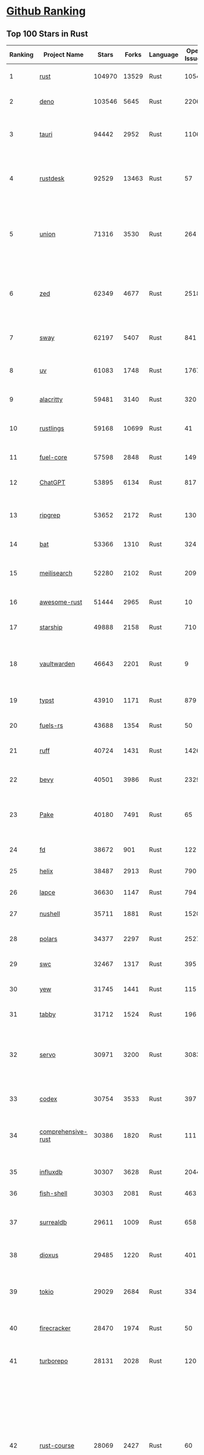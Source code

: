 [Github Ranking](../README.md)
==========

## Top 100 Stars in Rust

| Ranking | Project Name | Stars | Forks | Language | Open Issues | Description | Last Commit |
| ------- | ------------ | ----- | ----- | -------- | ----------- | ----------- | ----------- |
| 1 | [rust](https://github.com/rust-lang/rust) | 104970 | 13529 | Rust | 10545 | Empowering everyone to build reliable and efficient software. | 2025-07-11T18:38:18Z |
| 2 | [deno](https://github.com/denoland/deno) | 103546 | 5645 | Rust | 2206 | A modern runtime for JavaScript and TypeScript. | 2025-07-11T18:29:15Z |
| 3 | [tauri](https://github.com/tauri-apps/tauri) | 94442 | 2952 | Rust | 1106 | Build smaller, faster, and more secure desktop and mobile applications with a web frontend. | 2025-07-11T13:57:20Z |
| 4 | [rustdesk](https://github.com/rustdesk/rustdesk) | 92529 | 13463 | Rust | 57 | An open-source remote desktop application designed for self-hosting, as an alternative to TeamViewer. | 2025-07-11T14:33:53Z |
| 5 | [union](https://github.com/unionlabs/union) | 71316 | 3530 | Rust | 264 | The trust-minimized, zero-knowledge bridging protocol, designed for censorship resistance, extremely high security, and usage in decentralized finance. | 2025-07-11T18:32:18Z |
| 6 | [zed](https://github.com/zed-industries/zed) | 62349 | 4677 | Rust | 2518 | Code at the speed of thought – Zed is a high-performance, multiplayer code editor from the creators of Atom and Tree-sitter. | 2025-07-11T19:02:42Z |
| 7 | [sway](https://github.com/FuelLabs/sway) | 62197 | 5407 | Rust | 841 | 🌴 Empowering everyone to build reliable and efficient smart contracts. | 2025-07-11T12:50:04Z |
| 8 | [uv](https://github.com/astral-sh/uv) | 61083 | 1748 | Rust | 1767 | An extremely fast Python package and project manager, written in Rust. | 2025-07-11T18:59:49Z |
| 9 | [alacritty](https://github.com/alacritty/alacritty) | 59481 | 3140 | Rust | 320 | A cross-platform, OpenGL terminal emulator. | 2025-07-07T21:44:56Z |
| 10 | [rustlings](https://github.com/rust-lang/rustlings) | 59168 | 10699 | Rust | 41 | :crab: Small exercises to get you used to reading and writing Rust code! | 2025-07-04T21:36:04Z |
| 11 | [fuel-core](https://github.com/FuelLabs/fuel-core) | 57598 | 2848 | Rust | 149 | Rust full node implementation of the Fuel v2 protocol. | 2025-07-11T17:53:03Z |
| 12 | [ChatGPT](https://github.com/lencx/ChatGPT) | 53895 | 6134 | Rust | 817 | 🔮 ChatGPT Desktop Application (Mac, Windows and Linux) | 2024-08-29T17:58:11Z |
| 13 | [ripgrep](https://github.com/BurntSushi/ripgrep) | 53652 | 2172 | Rust | 130 | ripgrep recursively searches directories for a regex pattern while respecting your gitignore | 2025-07-04T14:15:17Z |
| 14 | [bat](https://github.com/sharkdp/bat) | 53366 | 1310 | Rust | 324 | A cat(1) clone with wings. | 2025-07-11T17:41:39Z |
| 15 | [meilisearch](https://github.com/meilisearch/meilisearch) | 52280 | 2102 | Rust | 209 | A lightning-fast search engine API bringing AI-powered hybrid search to your sites and applications. | 2025-07-11T10:27:23Z |
| 16 | [awesome-rust](https://github.com/rust-unofficial/awesome-rust) | 51444 | 2965 | Rust | 10 | A curated list of Rust code and resources. | 2025-07-05T21:22:00Z |
| 17 | [starship](https://github.com/starship/starship) | 49888 | 2158 | Rust | 710 | ☄🌌️  The minimal, blazing-fast, and infinitely customizable prompt for any shell! | 2025-07-11T18:39:17Z |
| 18 | [vaultwarden](https://github.com/dani-garcia/vaultwarden) | 46643 | 2201 | Rust | 9 | Unofficial Bitwarden compatible server written in Rust, formerly known as bitwarden_rs | 2025-07-10T11:52:52Z |
| 19 | [typst](https://github.com/typst/typst) | 43910 | 1171 | Rust | 879 | A new markup-based typesetting system that is powerful and easy to learn. | 2025-07-11T08:09:15Z |
| 20 | [fuels-rs](https://github.com/FuelLabs/fuels-rs) | 43688 | 1354 | Rust | 50 | Fuel Network Rust SDK | 2025-07-01T14:31:55Z |
| 21 | [ruff](https://github.com/astral-sh/ruff) | 40724 | 1431 | Rust | 1426 | An extremely fast Python linter and code formatter, written in Rust. | 2025-07-11T18:30:46Z |
| 22 | [bevy](https://github.com/bevyengine/bevy) | 40501 | 3986 | Rust | 2329 | A refreshingly simple data-driven game engine built in Rust | 2025-07-11T12:38:55Z |
| 23 | [Pake](https://github.com/tw93/Pake) | 40180 | 7491 | Rust | 65 | 🤱🏻 Turn any webpage into a desktop app with Rust.  🤱🏻 利用 Rust 轻松构建轻量级多端桌面应用 | 2025-03-25T12:35:16Z |
| 24 | [fd](https://github.com/sharkdp/fd) | 38672 | 901 | Rust | 122 | A simple, fast and user-friendly alternative to 'find' | 2025-07-10T06:08:17Z |
| 25 | [helix](https://github.com/helix-editor/helix) | 38487 | 2913 | Rust | 790 | A post-modern modal text editor. | 2025-07-11T16:20:34Z |
| 26 | [lapce](https://github.com/lapce/lapce) | 36630 | 1147 | Rust | 794 | Lightning-fast and Powerful Code Editor written in Rust | 2025-07-11T00:46:55Z |
| 27 | [nushell](https://github.com/nushell/nushell) | 35711 | 1881 | Rust | 1520 | A new type of shell | 2025-07-11T17:14:02Z |
| 28 | [polars](https://github.com/pola-rs/polars) | 34377 | 2297 | Rust | 2527 | Dataframes powered by a multithreaded, vectorized query engine, written in Rust | 2025-07-11T13:04:08Z |
| 29 | [swc](https://github.com/swc-project/swc) | 32467 | 1317 | Rust | 395 | Rust-based platform for the Web | 2025-07-11T17:50:36Z |
| 30 | [yew](https://github.com/yewstack/yew) | 31745 | 1441 | Rust | 115 | Rust / Wasm framework for creating reliable and efficient web applications | 2025-07-11T03:39:42Z |
| 31 | [tabby](https://github.com/TabbyML/tabby) | 31712 | 1524 | Rust | 196 | Self-hosted AI coding assistant | 2025-07-11T05:49:20Z |
| 32 | [servo](https://github.com/servo/servo) | 30971 | 3200 | Rust | 3083 | Servo aims to empower developers with a lightweight, high-performance alternative for embedding web technologies in applications. | 2025-07-11T18:40:06Z |
| 33 | [codex](https://github.com/openai/codex) | 30754 | 3533 | Rust | 397 | Lightweight coding agent that runs in your terminal | 2025-07-11T19:01:29Z |
| 34 | [comprehensive-rust](https://github.com/google/comprehensive-rust) | 30386 | 1820 | Rust | 111 | This is the Rust course used by the Android team at Google. It provides you the material to quickly teach Rust. | 2025-07-10T13:12:46Z |
| 35 | [influxdb](https://github.com/influxdata/influxdb) | 30307 | 3628 | Rust | 2044 | Scalable datastore for metrics, events, and real-time analytics | 2025-07-11T18:58:54Z |
| 36 | [fish-shell](https://github.com/fish-shell/fish-shell) | 30303 | 2081 | Rust | 463 | The user-friendly command line shell. | 2025-07-11T10:17:40Z |
| 37 | [surrealdb](https://github.com/surrealdb/surrealdb) | 29611 | 1009 | Rust | 658 | A scalable, distributed, collaborative, document-graph database, for the realtime web | 2025-07-11T13:38:47Z |
| 38 | [dioxus](https://github.com/DioxusLabs/dioxus) | 29485 | 1220 | Rust | 401 | Fullstack app framework for web, desktop, and mobile. | 2025-07-09T19:33:50Z |
| 39 | [tokio](https://github.com/tokio-rs/tokio) | 29029 | 2684 | Rust | 334 | A runtime for writing reliable asynchronous applications with Rust. Provides I/O, networking, scheduling, timers, ... | 2025-07-11T08:07:44Z |
| 40 | [firecracker](https://github.com/firecracker-microvm/firecracker) | 28470 | 1974 | Rust | 50 | Secure and fast microVMs for serverless computing. | 2025-07-11T12:16:11Z |
| 41 | [turborepo](https://github.com/vercel/turborepo) | 28131 | 2028 | Rust | 120 | Build system optimized for JavaScript and TypeScript, written in Rust | 2025-07-11T15:37:35Z |
| 42 | [rust-course](https://github.com/sunface/rust-course) | 28069 | 2427 | Rust | 60 | “连续八年成为全世界最受喜爱的语言，无 GC 也无需手动内存管理、极高的性能和安全性、过程/OO/函数式编程、优秀的包管理、JS 未来基石" — 工作之余的第二语言来试试 Rust 吧。本书拥有全面且深入的讲解、生动贴切的示例、德芙般丝滑的内容，这可能是目前最用心的 Rust 中文学习教程 / Book  | 2025-07-08T03:48:57Z |
| 43 | [sniffnet](https://github.com/GyulyVGC/sniffnet) | 27991 | 916 | Rust | 37 | Comfortably monitor your Internet traffic 🕵️‍♂️ | 2025-07-11T15:58:55Z |
| 44 | [zoxide](https://github.com/ajeetdsouza/zoxide) | 27735 | 641 | Rust | 99 | A smarter cd command. Supports all major shells. | 2025-06-30T21:00:42Z |
| 45 | [linera-protocol](https://github.com/linera-io/linera-protocol) | 27677 | 1811 | Rust | 474 | Main repository for the Linera protocol | 2025-07-11T18:30:17Z |
| 46 | [iced](https://github.com/iced-rs/iced) | 27052 | 1334 | Rust | 314 | A cross-platform GUI library for Rust, inspired by Elm | 2025-07-07T23:20:38Z |
| 47 | [delta](https://github.com/dandavison/delta) | 26708 | 419 | Rust | 268 | A syntax-highlighting pager for git, diff, grep, and blame output | 2025-07-05T17:46:29Z |
| 48 | [yazi](https://github.com/sxyazi/yazi) | 26552 | 568 | Rust | 42 | 💥 Blazing fast terminal file manager written in Rust, based on async I/O. | 2025-07-11T01:15:11Z |
| 49 | [just](https://github.com/casey/just) | 26460 | 564 | Rust | 284 | 🤖 Just a command runner | 2025-07-07T20:52:14Z |
| 50 | [egui](https://github.com/emilk/egui) | 25724 | 1778 | Rust | 798 | egui: an easy-to-use immediate mode GUI in Rust that runs on both web and native | 2025-07-11T15:37:57Z |
| 51 | [hyperfine](https://github.com/sharkdp/hyperfine) | 25587 | 409 | Rust | 41 | A command-line benchmarking tool | 2025-05-01T02:03:20Z |
| 52 | [Rocket](https://github.com/rwf2/Rocket) | 25251 | 1604 | Rust | 50 | A web framework for Rust. | 2025-05-04T10:05:41Z |
| 53 | [zellij](https://github.com/zellij-org/zellij) | 25114 | 766 | Rust | 1147 | A terminal workspace with batteries included | 2025-07-09T15:32:41Z |
| 54 | [atuin](https://github.com/atuinsh/atuin) | 24946 | 672 | Rust | 336 | ✨ Magical shell history | 2025-07-08T16:57:20Z |
| 55 | [qdrant](https://github.com/qdrant/qdrant) | 24613 | 1696 | Rust | 342 | Qdrant - High-performance, massive-scale Vector Database and Vector Search Engine for the next generation of AI. Also available in the cloud https://cloud.qdrant.io/ | 2025-07-11T16:11:41Z |
| 56 | [pingora](https://github.com/cloudflare/pingora) | 24598 | 1432 | Rust | 139 | A library for building fast, reliable and evolvable network services. | 2025-06-24T20:51:32Z |
| 57 | [czkawka](https://github.com/qarmin/czkawka) | 24418 | 760 | Rust | 471 | Multi functional app to find duplicates, empty folders, similar images etc. | 2025-05-10T10:51:17Z |
| 58 | [Rust](https://github.com/TheAlgorithms/Rust) | 24337 | 2412 | Rust | 3 |  All Algorithms implemented in Rust  | 2025-07-03T13:25:35Z |
| 59 | [exa](https://github.com/ogham/exa) | 24036 | 661 | Rust | 199 | A modern replacement for ‘ls’. | 2024-09-24T15:18:09Z |
| 60 | [tools](https://github.com/rome/tools) | 23618 | 653 | Rust | 86 | Unified developer tools for JavaScript, TypeScript, and the web | 2023-09-04T08:42:49Z |
| 61 | [actix-web](https://github.com/actix/actix-web) | 23228 | 1755 | Rust | 188 | Actix Web is a powerful, pragmatic, and extremely fast web framework for Rust. | 2025-07-07T00:27:25Z |
| 62 | [difftastic](https://github.com/Wilfred/difftastic) | 22536 | 385 | Rust | 211 | a structural diff that understands syntax 🟥🟩 | 2025-07-10T11:59:23Z |
| 63 | [anki](https://github.com/ankitects/anki) | 22337 | 2397 | Rust | 223 | Anki is a smart spaced repetition flashcard program | 2025-07-09T14:38:56Z |
| 64 | [axum](https://github.com/tokio-rs/axum) | 22263 | 1212 | Rust | 50 | Ergonomic and modular web framework built with Tokio, Tower, and Hyper | 2025-07-11T03:38:45Z |
| 65 | [hyperswitch](https://github.com/juspay/hyperswitch) | 21986 | 3909 | Rust | 666 | An open source payments switch written in Rust to make payments fast, reliable and affordable | 2025-07-11T17:56:36Z |
| 66 | [fnm](https://github.com/Schniz/fnm) | 21430 | 561 | Rust | 282 | 🚀 Fast and simple Node.js version manager, built in Rust | 2025-07-10T17:00:52Z |
| 67 | [tree-sitter](https://github.com/tree-sitter/tree-sitter) | 21238 | 1918 | Rust | 163 | An incremental parsing system for programming tools | 2025-07-11T03:44:10Z |
| 68 | [wezterm](https://github.com/wezterm/wezterm) | 21008 | 950 | Rust | 1226 | A GPU-accelerated cross-platform terminal emulator and multiplexer written by @wez and implemented in Rust | 2025-07-03T06:09:54Z |
| 69 | [chroma](https://github.com/chroma-core/chroma) | 20991 | 1681 | Rust | 205 | the AI-native open-source embedding database | 2025-07-11T18:49:09Z |
| 70 | [sonic](https://github.com/valeriansaliou/sonic) | 20865 | 605 | Rust | 64 | 🦔 Fast, lightweight & schema-less search backend. An alternative to Elasticsearch that runs on a few MBs of RAM. | 2025-01-06T21:19:17Z |
| 71 | [coreutils](https://github.com/uutils/coreutils) | 20856 | 1509 | Rust | 347 | Cross-platform Rust rewrite of the GNU coreutils | 2025-07-11T08:25:04Z |
| 72 | [RustPython](https://github.com/RustPython/RustPython) | 20282 | 1329 | Rust | 317 | A Python Interpreter written in Rust | 2025-07-11T16:10:30Z |
| 73 | [biome](https://github.com/biomejs/biome) | 20036 | 638 | Rust | 258 | A toolchain for web projects, aimed to provide functionalities to maintain them. Biome offers formatter and linter, usable via CLI and LSP. | 2025-07-11T15:22:04Z |
| 74 | [mdBook](https://github.com/rust-lang/mdBook) | 19963 | 1747 | Rust | 529 | Create book from markdown files. Like Gitbook but implemented in Rust | 2025-07-08T22:59:44Z |
| 75 | [gitui](https://github.com/gitui-org/gitui) | 19949 | 627 | Rust | 189 | Blazing 💥 fast terminal-ui for git written in rust 🦀 | 2025-07-04T02:58:50Z |
| 76 | [vector](https://github.com/vectordotdev/vector) | 19912 | 1789 | Rust | 1934 | A high-performance observability data pipeline. | 2025-07-11T18:04:50Z |
| 77 | [wasmer](https://github.com/wasmerio/wasmer) | 19892 | 898 | Rust | 227 | 🚀 Fast, secure, lightweight containers based on WebAssembly | 2025-07-11T15:45:38Z |
| 78 | [xi-editor](https://github.com/xi-editor/xi-editor) | 19835 | 702 | Rust | 135 | A modern editor with a backend written in Rust. | 2024-03-19T00:11:37Z |
| 79 | [slint](https://github.com/slint-ui/slint) | 19815 | 700 | Rust | 708 | Slint is an open-source declarative GUI toolkit to build native user interfaces for Rust, C++, JavaScript, or Python apps. | 2025-07-11T14:19:52Z |
| 80 | [gleam](https://github.com/gleam-lang/gleam) | 19566 | 828 | Rust | 160 | ⭐️ A friendly language for building type-safe, scalable systems! | 2025-07-09T19:42:30Z |
| 81 | [neon](https://github.com/neondatabase/neon) | 19037 | 715 | Rust | 638 | Neon: Serverless Postgres. We separated storage and compute to offer autoscaling, code-like database branching, and scale to zero. | 2025-07-11T18:58:11Z |
| 82 | [Graphite](https://github.com/GraphiteEditor/Graphite) | 18912 | 792 | Rust | 278 | An open source graphics editor for 2025: comprehensive 2D content creation tool suite for graphic design, digital art, and interactive real-time motion graphics — featuring node-based procedural editing | 2025-07-11T18:05:36Z |
| 83 | [Bend](https://github.com/HigherOrderCO/Bend) | 18863 | 465 | Rust | 95 | A massively parallel, high-level programming language | 2025-06-03T17:36:56Z |
| 84 | [leptos](https://github.com/leptos-rs/leptos) | 18739 | 773 | Rust | 86 | Build fast web applications with Rust. | 2025-07-11T15:03:51Z |
| 85 | [relay](https://github.com/facebook/relay) | 18699 | 1859 | Rust | 593 | Relay is a JavaScript framework for building data-driven React applications. | 2025-07-10T00:24:26Z |
| 86 | [cube](https://github.com/cube-js/cube) | 18691 | 1856 | Rust | 624 | 📊 Cube’s universal semantic layer platform is the next evolution of OLAP technology for AI, BI, spreadsheets, and embedded analytics | 2025-07-11T17:50:37Z |
| 87 | [spotify-tui](https://github.com/Rigellute/spotify-tui) | 18308 | 548 | Rust | 273 | Spotify for the terminal written in Rust 🚀 | 2024-04-04T15:03:12Z |
| 88 | [candle](https://github.com/huggingface/candle) | 17586 | 1143 | Rust | 434 | Minimalist ML framework for Rust | 2025-07-07T23:45:44Z |
| 89 | [mise](https://github.com/jdx/mise) | 17356 | 560 | Rust | 25 | dev tools, env vars, task runner | 2025-07-11T14:53:27Z |
| 90 | [jj](https://github.com/jj-vcs/jj) | 17336 | 576 | Rust | 517 | A Git-compatible VCS that is both simple and powerful | 2025-07-11T18:23:27Z |
| 91 | [universal-android-debloater](https://github.com/0x192/universal-android-debloater) | 17330 | 903 | Rust | 462 | Cross-platform GUI written in Rust using ADB to debloat non-rooted android devices. Improve your privacy, the security and battery life of your device. | 2024-08-02T16:16:12Z |
| 92 | [SpacetimeDB](https://github.com/clockworklabs/SpacetimeDB) | 17067 | 581 | Rust | 377 | Multiplayer at the speed of light | 2025-07-11T15:58:39Z |
| 93 | [ruffle](https://github.com/ruffle-rs/ruffle) | 16900 | 892 | Rust | 5379 | A Flash Player emulator written in Rust | 2025-07-11T12:40:39Z |
| 94 | [RustScan](https://github.com/bee-san/RustScan) | 16857 | 1140 | Rust | 28 | 🤖 The Modern Port Scanner 🤖 | 2025-07-11T09:41:27Z |
| 95 | [diem](https://github.com/diem/diem) | 16697 | 2579 | Rust | 357 | Diem’s mission is to build a trusted and innovative financial network that empowers people and businesses around the world. | 2025-07-08T05:31:25Z |
| 96 | [wasmtime](https://github.com/bytecodealliance/wasmtime) | 16613 | 1456 | Rust | 735 | A lightweight WebAssembly runtime that is fast, secure, and standards-compliant | 2025-07-11T16:07:58Z |
| 97 | [pyxel](https://github.com/kitao/pyxel) | 16471 | 888 | Rust | 9 | A retro game engine for Python | 2025-07-11T15:17:13Z |
| 98 | [hurl](https://github.com/Orange-OpenSource/hurl) | 16457 | 653 | Rust | 189 | Hurl, run and test HTTP requests with plain text. | 2025-07-11T15:40:19Z |
| 99 | [book](https://github.com/rust-lang/book) | 16358 | 3701 | Rust | 184 | The Rust Programming Language | 2025-07-08T17:24:41Z |
| 100 | [eza](https://github.com/eza-community/eza) | 16281 | 304 | Rust | 205 | A modern alternative to ls | 2025-07-08T02:39:09Z |

